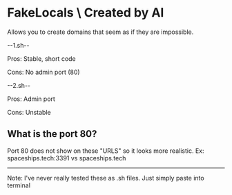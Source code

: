 # FakeLocals \\ Created by AI
Allows you to create domains that seem as if they are impossible.


--1.sh--

Pros: Stable, short code

Cons: No admin port (80)



--2.sh--

Pros: Admin port

Cons: Unstable



## What is the port 80? ##
Port 80 does not show on these "URLS" so it looks more realistic.
Ex: spaceships.tech:3391 vs spaceships.tech


-----------------------------------------
Note: I've never really tested these as .sh files. Just simply paste into terminal
